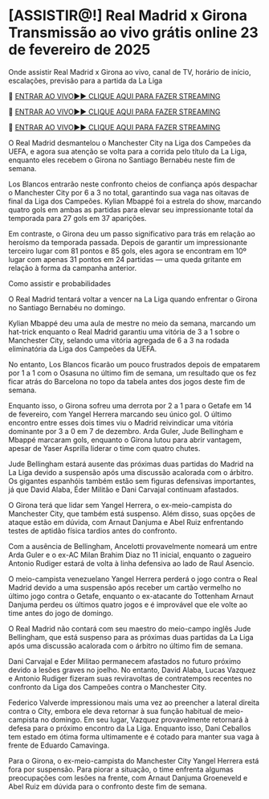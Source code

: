 # [ASSISTIR@!] Real Madrid x Girona Transmissão ao vivo grátis online 23 de fevereiro de 2025
Onde assistir Real Madrid x Girona ao vivo, canal de TV, horário de início, escalações, previsão para a partida da La Liga

🔴 [ENTRAR AO VIVO►► CLIQUE AQUI PARA FAZER STREAMING](https://jazz-sporting.blogspot.com/)

🔴 [ENTRAR AO VIVO►► CLIQUE AQUI PARA FAZER STREAMING](https://jazz-sporting.blogspot.com/)

🔴 [ENTRAR AO VIVO►► CLIQUE AQUI PARA FAZER STREAMING](https://jazz-sporting.blogspot.com/)

O Real Madrid desmantelou o Manchester City na Liga dos Campeões da UEFA, e agora sua atenção se volta para a corrida pelo título da La Liga, enquanto eles recebem o Girona no Santiago Bernabéu neste fim de semana.

Los Blancos entrarão neste confronto cheios de confiança após despachar o Manchester City por 6 a 3 no total, garantindo sua vaga nas oitavas de final da Liga dos Campeões. Kylian Mbappé foi a estrela do show, marcando quatro gols em ambas as partidas para elevar seu impressionante total da temporada para 27 gols em 37 aparições.

Em contraste, o Girona deu um passo significativo para trás em relação ao heroísmo da temporada passada. Depois de garantir um impressionante terceiro lugar com 81 pontos e 85 gols, eles agora se encontram em 10º lugar com apenas 31 pontos em 24 partidas — uma queda gritante em relação à forma da campanha anterior.

Como assistir e probabilidades

O Real Madrid tentará voltar a vencer na La Liga quando enfrentar o Girona no Santiago Bernabéu no domingo.

Kylian Mbappé deu uma aula de mestre no meio da semana, marcando um hat-trick enquanto o Real Madrid garantiu uma vitória de 3 a 1 sobre o Manchester City, selando uma vitória agregada de 6 a 3 na rodada eliminatória da Liga dos Campeões da UEFA.

No entanto, Los Blancos ficarão um pouco frustrados depois de empatarem por 1 a 1 com o Osasuna no último fim de semana, um resultado que os fez ficar atrás do Barcelona no topo da tabela antes dos jogos deste fim de semana.

Enquanto isso, o Girona sofreu uma derrota por 2 a 1 para o Getafe em 14 de fevereiro, com Yangel Herrera marcando seu único gol. O último encontro entre esses dois times viu o Madrid reivindicar uma vitória dominante por 3 a 0 em 7 de dezembro. Arda Guler, Jude Bellingham e Mbappé marcaram gols, enquanto o Girona lutou para abrir vantagem, apesar de Yaser Asprilla liderar o time com quatro chutes.

Jude Bellingham estará ausente das próximas duas partidas do Madrid na La Liga devido a suspensão após uma discussão acalorada com o árbitro. Os gigantes espanhóis também estão sem figuras defensivas importantes, já que David Alaba, Éder Militão e Dani Carvajal continuam afastados.

O Girona terá que lidar sem Yangel Herrera, o ex-meio-campista do Manchester City, que também está suspenso. Além disso, suas opções de ataque estão em dúvida, com Arnaut Danjuma e Abel Ruiz enfrentando testes de aptidão física tardios antes do confronto.

Com a ausência de Bellingham, Ancelotti provavelmente nomeará um entre Arda Guler e o ex-AC Milan Brahim Diaz no 11 inicial, enquanto o zagueiro Antonio Rudiger estará de volta à linha defensiva ao lado de Raul Asencio.

O meio-campista venezuelano Yangel Herrera perderá o jogo contra o Real Madrid devido a uma suspensão após receber um cartão vermelho no último jogo contra o Getafe, enquanto o ex-atacante do Tottenham Arnaut Danjuma perdeu os últimos quatro jogos e é improvável que ele volte ao time antes do jogo de domingo.

O Real Madrid não contará com seu maestro do meio-campo inglês Jude Bellingham, que está suspenso para as próximas duas partidas da La Liga após uma discussão acalorada com o árbitro no último fim de semana.

Dani Carvajal e Eder Militao permanecem afastados no futuro próximo devido a lesões graves no joelho. No entanto, David Alaba, Lucas Vazquez e Antonio Rudiger fizeram suas reviravoltas de contratempos recentes no confronto da Liga dos Campeões contra o Manchester City.

Federico Valverde impressionou mais uma vez ao preencher a lateral direita contra o City, embora ele deva retornar à sua função habitual de meio-campista no domingo. Em seu lugar, Vazquez provavelmente retornará à defesa para o próximo encontro da La Liga. Enquanto isso, Dani Ceballos tem estado em ótima forma ultimamente e é cotado para manter sua vaga à frente de Eduardo Camavinga.

Para o Girona, o ex-meio-campista do Manchester City Yangel Herrera está fora por suspensão. Para piorar a situação, o time enfrenta algumas preocupações com lesões na frente, com Arnaut Danjuma Groeneveld e Abel Ruiz em dúvida para o confronto deste fim de semana.
